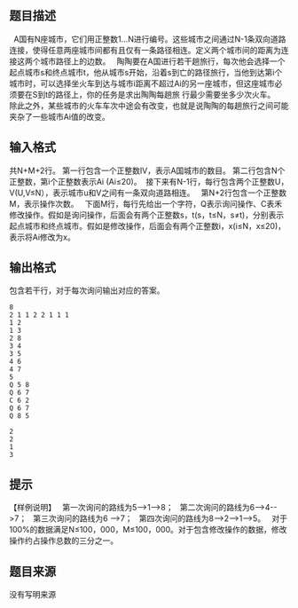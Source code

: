


## 题目描述
  A国有N座城市，它们用正整数1…N进行编号。这些城市之间通过N-1条双向道路连接，使得任意两座城市间都有且仅有一条路径相连。定义两个城市间的距离为连接这两个城市路径上的边数。
  陶陶要在A国进行若干趟旅行，每次他会选择一个起点城市s和终点城市t，他从城市s开始，沿着s到亡的路径旅行，当他到达第i个城市时，可以选择坐火车到达与城市i距离不超过Ai的另一座城市，但这座城市必须要在S到t的路径上，你的任务是求出陶陶每趟旅
行最少需要坐多少次火车。
    除此之外，某些城市的火车车次中途会有改变，也就是说陶陶的每趟旅行之间可能夹杂了一些城市Ai值的改变。
## 输入格式
共N+M+2行。
第一行包含一个正整数Ⅳ，表示A国城市的数目。
第二行包含N个正整数，第i个正整数表示Ai (Ai≤20)。
 接下来有N-1行，每行包含两个正整数U，V(U,V≤N），表示城市u和V之间有一条双向道路相连。
  第N+2行包含一个正整数M，表示操作次数。
  下面M行，每行先给出一个字符，Q表示询问操作、C表禾修改操作。假如是询问操作，后面会有两个正整数s，t(s，t≤N，s≠t)，分别表示起点城市和终点城市。假如是修改操作，后面会有两个正整数i，x(i≤N，x≤20)，表示将Ai修改为x。
## 输出格式
包含若干行，对于每次询问输出对应的答案。

```input1
8                        
2 1 1 2 2 1 1 1                 
1 2                       
1 3                       
2 8                        
3 4                        
3 5                        
4 6                        
4 7                        
5                         
Q 5 8                       
Q 6 7                       
C 6 2                       
Q 6 7                       
Q 8 5                       

```
```output1
2
2
1
3
```

## 提示
【样例说明】
  第一次询问的路线为5-->1-->8；
  第二次询问的路线为6-->4-->7；
  第三次询问的路线为6 -->7；
  第四次询问的路线为8-->2-->1-->5。
  对于100%的数据满足N≤100，000，M≤100，000。对于包含修改操作的数据，修改操作约占操作总数的三分之一。
## 题目来源
没有写明来源



